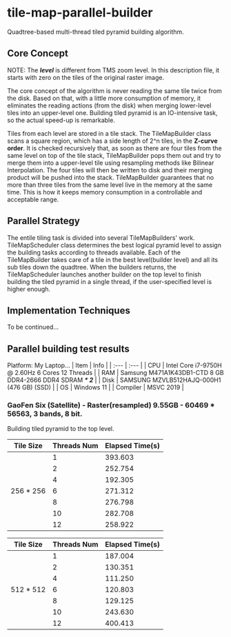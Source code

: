 # tile-map-parallel-builder

Quadtree-based multi-thread tiled pyramid building algorithm.

## Core Concept

NOTE: The ___level___ is different from TMS zoom level. In this description file, it starts with zero on the tiles of the original raster image.

The core concept of the algorithm is never reading the same tile twice from the disk. Based on that, with a little more consumption of memory, it eliminates the reading actions (from the disk) when merging lower-level tiles into an upper-level one. Building tiled pyramid is an IO-intensive task, so the actual speed-up is remarkable.

Tiles from each level are stored in a tile stack. The TileMapBuilder class scans a square region, which has a side length of 2^n tiles, in the __Z-curve order__. It is checked recursively that, as soon as there are four tiles from the same level on top of the tile stack, TileMapBuilder pops them out and try to merge them into a upper-level tile using resampling methods like Bilinear Interpolation. The four tiles will then be written to disk and their merging product will be pushed into the stack. TileMapBuilder guarantees that no more than three tiles from the same level live in the memory at the same time. This is how it keeps memory consumption in a controllable and acceptable range.

## Parallel Strategy

The entile tiling task is divided into several TileMapBuilders' work. TileMapScheduler class determines the best logical pyramid level to assign the building tasks according to threads available. Each of the TileMapBuilder takes care of a tile in the best level(builder level) and all its sub tiles down the quadtree. When the builders returns, the TileMapScheduler launches another builder on the top level to finish building the tiled pyramid in a single thread, if the user-specified level is higher enough.

## Implementation Techniques

To be continued...

## Parallel building test results

Platform: My Laptop...
| Item | Info |
| :--- | :--- |
| CPU | Intel Core i7-9750H @ 2.60Hz 6 Cores 12 Threads |
| RAM | Samsung M471A1K43DB1-CTD 8 GB DDR4-2666 DDR4 SDRAM ___* 2___ |
| Disk | SAMSUNG MZVLB512HAJQ-000H1 (476 GB) (SSD) |
| OS | Windows 11 |
| Compiler | MSVC 2019 |


### GaoFen Six (Satellite) - Raster(resampled) 9.55GB - 60469 * 56563, 3 bands, 8 bit.
Building tiled pyramid to the top level.

| Tile Size | Threads Num | Elapsed Time(s) |
| --------- | ----------- | ------------ |
|           |   1         | 393.603      |
|           |   2         | 252.754      | 
|           |   4         | 192.305      | 
| 256 * 256 |   6         | 271.312      | 
|           |   8         | 276.798      | 
|           |   10        | 282.708      | 
|           |   12        | 258.922      | 


| Tile Size | Threads Num | Elapsed Time(s) |
| --------- | ----------- | ------------ |
|           |   1         | 187.004      |
|           |   2         | 130.351      | 
|           |   4         | 111.250      | 
| 512 * 512 |   6         | 120.803      | 
|           |   8         | 129.125      | 
|           |   10        | 243.630      | 
|           |   12        | 400.413      | 
